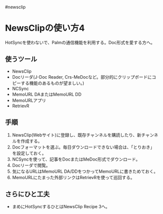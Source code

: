 #newsclip


# NewsClipの使い方4

HotSyncを使わないで、Palmの通信機能を利用する。Doc形式を愛する方へ。


## 使うツール

* NewsClip
* Docリーダ(J-Doc Reader, Crs-MeDocなど。部分的にクリップボードにコピーする機能のあるものが望ましい。)
* NCSync
* MemoURL DAまたはMemoURL DD
* MemoURLアプリ
* RetrievR

## 手順

1. NewsClip(Webサイト)に登録し、既存チャンネルを購読したり、新チャンネルを作成する。
1. Docフォーマットを選ぶ。毎日ダウンロードできない場合は、「とりおき」を設定しておく。
1. NCSyncを使って、記事をDocまたはMeDoc形式でダウンロード。
1. Docリーダで閲覧。
1. 気になるURLはMemoURL DA/DDをつかってMemoURLに書きためておく。
1. MemoURLにたまった外部リンクはRetrievRを使って巡回する。

## さらにひと工夫

* まめにHotSyncするひとはNewsClip Recipe 3へ。
